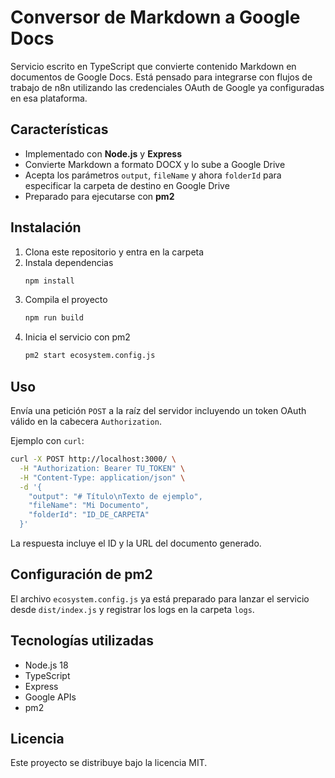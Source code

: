 # Conversor de Markdown a Google Docs

Servicio escrito en TypeScript que convierte contenido Markdown en documentos de Google Docs. Está pensado para integrarse con flujos de trabajo de n8n utilizando las credenciales OAuth de Google ya configuradas en esa plataforma.

## Características
- Implementado con **Node.js** y **Express**
- Convierte Markdown a formato DOCX y lo sube a Google Drive
- Acepta los parámetros `output`, `fileName` y ahora `folderId` para especificar la carpeta de destino en Google Drive
- Preparado para ejecutarse con **pm2**

## Instalación
1. Clona este repositorio y entra en la carpeta
2. Instala dependencias
   ```bash
   npm install
   ```
3. Compila el proyecto
   ```bash
   npm run build
   ```
4. Inicia el servicio con pm2
   ```bash
   pm2 start ecosystem.config.js
   ```

## Uso
Envía una petición `POST` a la raíz del servidor incluyendo un token OAuth válido en la cabecera `Authorization`.

Ejemplo con `curl`:
```bash
curl -X POST http://localhost:3000/ \
  -H "Authorization: Bearer TU_TOKEN" \
  -H "Content-Type: application/json" \
  -d '{
    "output": "# Título\nTexto de ejemplo",
    "fileName": "Mi Documento",
    "folderId": "ID_DE_CARPETA"
  }'
```
La respuesta incluye el ID y la URL del documento generado.

## Configuración de pm2
El archivo `ecosystem.config.js` ya está preparado para lanzar el servicio desde `dist/index.js` y registrar los logs en la carpeta `logs`.

## Tecnologías utilizadas
- Node.js 18
- TypeScript
- Express
- Google APIs
- pm2

## Licencia
Este proyecto se distribuye bajo la licencia MIT.
